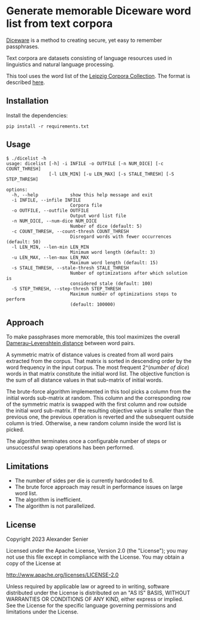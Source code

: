# Generate memorable Diceware word list from text corpora

[Diceware](https://theworld.com/~reinhold/diceware.html) is a method to creating secure, yet easy to remember passphrases.

Text corpora are datasets consisting of language resources used in linguistics and natural language processing.

This tool uses the word list of the [Leipzig Corpora Collection](https://wortschatz.uni-leipzig.de/en/download).
The format is described [here](https://wortschatz.uni-leipzig.de/public/documents/Format_Download_File-eng.pdf).

## Installation

Install the dependencies:

```console
pip install -r requirements.txt
```

## Usage

```console
$ ./dicelist -h
usage: dicelist [-h] -i INFILE -o OUTFILE [-n NUM_DICE] [-c COUNT_THRESH]
                [-l LEN_MIN] [-u LEN_MAX] [-s STALE_THRESH] [-S STEP_THRESH]

options:
  -h, --help            show this help message and exit
  -i INFILE, --infile INFILE
                        Corpora file
  -o OUTFILE, --outfile OUTFILE
                        Output word list file
  -n NUM_DICE, --num-dice NUM_DICE
                        Number of dice (default: 5)
  -c COUNT_THRESH, --count-thresh COUNT_THRESH
                        Disregard words with fewer occurrences (default: 50)
  -l LEN_MIN, --len-min LEN_MIN
                        Minimum word length (default: 3)
  -u LEN_MAX, --len-max LEN_MAX
                        Maximum word length (default: 15)
  -s STALE_THRESH, --stale-thresh STALE_THRESH
                        Number of optimizations after which solution is
                        considered stale (default: 100)
  -S STEP_THRESH, --step-thresh STEP_THRESH
                        Maximum number of optimizations steps to perform
                        (default: 100000)
```

## Approach

To make passphrases more memorable, this tool maximizes the overall [Damerau–Levenshtein distance](https://en.wikipedia.org/wiki/Damerau%E2%80%93Levenshtein_distance) between word pairs.

A symmetric matrix of distance values is created from all word pairs extracted from the corpus.
That matrix is sorted in descending order by the word frequency in the input corpus.
The most frequent 2^(*number of dice*) words in that matrix constitute the initial word list.
The objective function is the sum of all distance values in that sub-matrix of initial words.

The brute-force algorithm implemented in this tool picks a column from the initial words sub-matrix at random.
This column and the corresponding row of the symmetric matrix is swapped with the first column and row outside the initial word sub-matrix.
If the resulting objective value is smaller than the previous one, the previous operation is reverted and the subsequent outside column is tried.
Otherwise, a new random column inside the word list is picked.

The algorithm terminates once a configurable number of steps or unsuccessful swap operations has been performed.

## Limitations

- The number of sides per die is currently hardcoded to 6.
- The brute force approach may result in performance issues on large word list.
- The algorithm is inefficient.
- The algorithm is not parallelized.

## License

Copyright 2023 Alexander Senier

Licensed under the Apache License, Version 2.0 (the "License");
you may not use this file except in compliance with the License.
You may obtain a copy of the License at

   <http://www.apache.org/licenses/LICENSE-2.0>

Unless required by applicable law or agreed to in writing, software
distributed under the License is distributed on an "AS IS" BASIS,
WITHOUT WARRANTIES OR CONDITIONS OF ANY KIND, either express or implied.
See the License for the specific language governing permissions and
limitations under the License.
